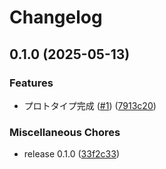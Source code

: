 # Changelog

## 0.1.0 (2025-05-13)


### Features

* プロトタイプ完成 ([#1](https://github.com/kos-dw/enigma/issues/1)) ([7913c20](https://github.com/kos-dw/enigma/commit/7913c20dd22d983ea4c186db7e9c6993b6ecacbd))


### Miscellaneous Chores

* release 0.1.0 ([33f2c33](https://github.com/kos-dw/enigma/commit/33f2c33142e91077d361e108cae0ca0bfc4b4f7e))
